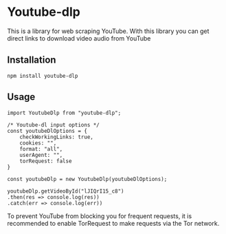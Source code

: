 # Youtube-dlp

This is a library for web scraping YouTube. With this library you can get direct links to download video audio from YouTube

## Installation

`npm install youtube-dlp`

## Usage

```
import YoutubeDlp from "youtube-dlp";

/* Youtube-dl input options */
const youtubeDlOptions = {
    checkWorkingLinks: true,
    cookies: "",
    format: "all",
    userAgent: "",
    torRequest: false
}

const youtubeDlp = new YoutubeDlp(youtubeDlOptions);

youtubeDlp.getVideoById("lJIQrI15_c8")
.then(res => console.log(res))
.catch(err => console.log(err))
```

To prevent YouTube from blocking you for frequent requests, it is recommended to enable TorRequest to make requests via the Tor network.
